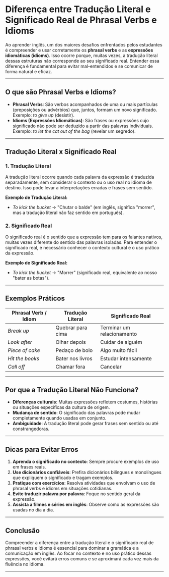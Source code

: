 
# Diferença entre Tradução Literal e Significado Real de Phrasal Verbs e Idioms

Ao aprender inglês, um dos maiores desafios enfrentados pelos estudantes é compreender e usar corretamente os **phrasal verbs** e as **expressões idiomáticas (idioms)**. Isso ocorre porque, muitas vezes, a tradução literal dessas estruturas não corresponde ao seu significado real. Entender essa diferença é fundamental para evitar mal-entendidos e se comunicar de forma natural e eficaz.

---

## O que são Phrasal Verbs e Idioms?

- **Phrasal Verbs**: São verbos acompanhados de uma ou mais partículas (preposições ou advérbios) que, juntos, formam um novo significado. Exemplo: *to give up* (desistir).
- **Idioms (Expressões Idiomáticas)**: São frases ou expressões cujo significado não pode ser deduzido a partir das palavras individuais. Exemplo: *to let the cat out of the bag* (revelar um segredo).

---

## Tradução Literal x Significado Real

### 1. Tradução Literal

A tradução literal ocorre quando cada palavra da expressão é traduzida separadamente, sem considerar o contexto ou o uso real no idioma de destino. Isso pode levar a interpretações erradas e frases sem sentido.

**Exemplo de Tradução Literal:**
- *To kick the bucket* → "Chutar o balde" (em inglês, significa "morrer", mas a tradução literal não faz sentido em português).

### 2. Significado Real

O significado real é o sentido que a expressão tem para os falantes nativos, muitas vezes diferente do sentido das palavras isoladas. Para entender o significado real, é necessário conhecer o contexto cultural e o uso prático da expressão.

**Exemplo de Significado Real:**
- *To kick the bucket* → "Morrer" (significado real, equivalente ao nosso "bater as botas").

---

## Exemplos Práticos

| Phrasal Verb / Idiom      | Tradução Literal         | Significado Real         |
|---------------------------|-------------------------|--------------------------|
| *Break up*                | Quebrar para cima       | Terminar um relacionamento |
| *Look after*              | Olhar depois            | Cuidar de alguém         |
| *Piece of cake*           | Pedaço de bolo          | Algo muito fácil         |
| *Hit the books*           | Bater nos livros        | Estudar intensamente     |
| *Call off*                | Chamar fora             | Cancelar                 |

---

## Por que a Tradução Literal Não Funciona?

- **Diferenças culturais**: Muitas expressões refletem costumes, histórias ou situações específicas da cultura de origem.
- **Mudança de sentido**: O significado das palavras pode mudar completamente quando usadas em conjunto.
- **Ambiguidade**: A tradução literal pode gerar frases sem sentido ou até constrangedoras.

---

## Dicas para Evitar Erros

1. **Aprenda o significado no contexto**: Sempre procure exemplos de uso em frases reais.
2. **Use dicionários confiáveis**: Prefira dicionários bilíngues e monolíngues que expliquem o significado e tragam exemplos.
3. **Pratique com exercícios**: Resolva atividades que envolvam o uso de phrasal verbs e idioms em situações cotidianas.
4. **Evite traduzir palavra por palavra**: Foque no sentido geral da expressão.
5. **Assista a filmes e séries em inglês**: Observe como as expressões são usadas no dia a dia.

---

## Conclusão

Compreender a diferença entre a tradução literal e o significado real de phrasal verbs e idioms é essencial para dominar a gramática e a comunicação em inglês. Ao focar no contexto e no uso prático dessas expressões, você evitará erros comuns e se aproximará cada vez mais da fluência no idioma.

---
```